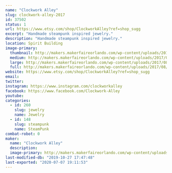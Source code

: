 ```yaml
---
name: "Clockwork Alley"
slug: clockwork-alley-2017
id: 37502
status: 1
url: https://www.etsy.com/shop/ClockworkAlley?ref=shop_sugg
excerpt: "Handmade steampunk inspired jewelry."
description: "Handmade steampunk inspired jewelry."
location: Spirit Building
image-primary:
  thumbnail: http://makers.makerfaireorlando.com/wp-content/uploads/2017/08/DSC07522-150x150.jpg
  medium: http://makers.makerfaireorlando.com/wp-content/uploads/2017/08/DSC07522-300x225.jpg
  large: http://makers.makerfaireorlando.com/wp-content/uploads/2017/08/DSC07522-1024x768.jpg
  full: http://makers.makerfaireorlando.com/wp-content/uploads/2017/08/DSC07522.jpg
website: https://www.etsy.com/shop/ClockworkAlley?ref=shop_sugg
email: 
twitter: 
instagram: https://www.instagram.com/clockworkalley
facebook: https://www.facebook.com/Clockwork-Alley
youtube: 
categories:
  - id: 260
    slug: jewelry
    name: Jewelry
  - id: 148
    slug: steampunk
    name: SteamPunk
combat-robot: 0
maker:
  name: "Clockwork Alley"
  description:
  image-primary: http://makers.makerfaireorlando.com/wp-content/uploads/2017/08/logo.jpg
last-modified-db: "2019-10-27 17:47:48"
last-exported: "2020-07-07 19:11:53"
---
```

